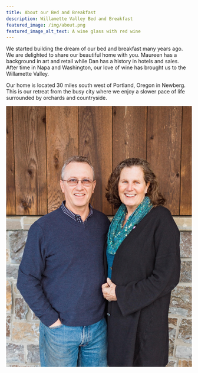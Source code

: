 ```yaml
---
title: About our Bed and Breakfast
description: Willamette Valley Bed and Breakfast
featured_image: /img/about.png
featured_image_alt_text: A wine glass with red wine
---
```

We started building the dream of our bed and breakfast many years ago. We are delighted to share our beautiful home with you. Maureen has a background in art and retail while Dan has a history in hotels and sales. After time in Napa and Washington, our love of wine has brought us to the Willamette Valley.

Our home is located 30 miles south west of Portland, Oregon in Newberg. This is our retreat from the busy city where we enjoy a slower pace of life surrounded by orchards and countryside.

![Dan and Maureen](/img/uploads/dan-maureen.jpg "Innkeepers")
